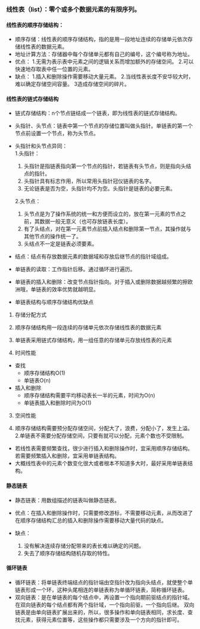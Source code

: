 ### 线性表（list）：零个或多个数据元素的有限序列。    
####  线性表的顺序存储结构：
- 顺序存储：线性表的顺序存储结构，指的是用一段地址连续的存储单元依次存储线性表的数据元素。
- 地址计算方法：存储器中每个存储单元都有自己的编号，这个编号称为地址。
- 优点：
  1.无需为表示表中元素之间的逻辑关系而增加额外的存储空间。
  2.可以快速地存取表中任一位置的元素。
- 缺点：
  1.插入和删除操作需要移动大量元素。
  2.当线性表长度不安华较大时，难以确定存储空间容量。
  3造成存储空间的碎片。
####  线性表的链式存储结构
- 链式存储结构：n个节点链结成一个链表，即为线性表的链式存储结构。
- 头指针、头节点：链表中第一个节点的存储位置叫做头指针。单链表的第一个节点前设置一个节点，称为头节点。
- 头指针和头节点异同：    
  1.头指针：    
    1. 头指针是指链表指向第一个节点的指针，若链表有头节点，则是指向头结点的指针。    
    2. 头指针具有标志作用，所以常用头指针冠仪链表的名字。    
    3. 无论链表是否为空，头指针均不为空。头指针是链表的必要元素。    
        
  2.头节点：        
    1. 头节点是为了操作系统的统一和方便而设立的，放在第一元素的节点之前，其数据一般无意义（也可存放链表长度）。
    2. 有了头结点，对在第一元素节点前插入结点和删除第一节点，其操作就与其他节点的操作统一了。
    3. 头结点不一定是链表必须要素。
- 结点：结点有存放数据元素的数据域和存放后继节点的指针域组成。
- 单链表的读取：工作指针后移。通过循环进行遍历。
- 单链表的插入和删除：改变节点指针指向。对于插入或删除数据越频繁的擦欧洲哦，单链表的效率优势就越明显。
- 单链表结构与顺序存储结构优缺点 

1. 存储分配方式

  1. 顺序存储结构用一段连续的存储单元依次存储线性表的数据元素
  2. 单链表采用链式存储结构，用一组任意的存储单元存放线性表的元素
  
2. 时间性能
  - 查找
    - 顺序存储结构O(1)
    - 单链表O(n)
  - 插入和删除
    - 顺序存储结构需要平均移动表长一半的元素，时间为O(n)
    - 单链表插入和删除时间为O(1) 
    
3. 空间性能

  1. 顺序存储结构需要预分配存储空间，分配大了，浪费，分配小了，发生上溢。
  2.单链表不需要分配存储空间，只要有就可以分配，元素个数也不受限制。
  
- 若线性表需要频繁查找，很少进行插入和删除操作时，宜采用顺序存储结构。若需要频繁插入和删除，宜采用单链表结构。
- 大概线性表中的元素个数变化很大或者根本不知道多大时，最好采用单链表结构。

#### 静态链表
- 静态链表：用数组描述的链表叫做静态链表。
- 优点：在插入和删除操作时，只需要修改游标，不需要移动元素，从而改进了在顺序存储结构汇总的插入和删除操作需要移动大量代码的缺点。
- 缺点：

  1. 没有解决连续存储分配带来的表长难以确定的问题。
  2. 失去了顺序存储结构随机存取的特性。
#### 循环链表
- 循环链表：将单链表终端结点的指针端由空指针改为指向头结点，就使整个单链表形成一个环，这种头尾相连的单链表称为单循环链表，简称循环链表。
- 双向链表：是在单链表的每个结点中，再设置一个指向期前驱结点的指针域。在双向链表的每个结点都有两个指针域，一个指向前驱，一个指向后继。
          双向链表是由单向链表扩展出来的，所以，很多操作和单向链表相同，求长度、查找元素，获得元素位置等，这些操作都只需要涉及一个方向的指针即可。

